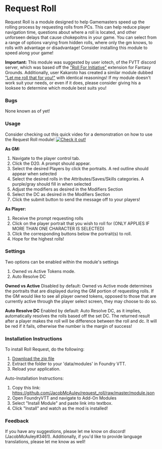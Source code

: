 # Request Roll
Request Roll is a module designed to help Gamemasters speed up the rolling process by requesting rolls from PCs. This can help reduce player navigation time, questions about where a roll is located, and other unforseen delays that cause chokepoitns in your game. You can select from a range of options varying from hidden rolls, where only the gm knows, to rolls with advantage or disadvantage! Consider installing this module to speed along your game!

**Important:** This module was suggested by user iotech, of the FVTT discord server, which was based off the ["Roll For Initiative"](https://www.fantasygrounds.com/forums/showthread.php?45234-5E-Request-Roll-Extension-WIP) extension for Fantasy Grounds. Additionally, user Kakaroto has created a similar module dubbed ["Let me roll that for you!"](https://github.com/kakaroto/fvtt-module-lmrtfy) with identical reasonings! If my module doesn't work suit your needs, or even if it does, please consider giving his a looksee to determine which module best suits you!

### Bugs
None known as of yet!

### Usage

Consider checking out this quick video for a demonstration on how to use the Request Roll module!
[![Check it out!](https://img.youtube.com/vi/PbTKoWVsvGE/maxresdefault.jpg)](https://www.youtube.com/watch?v=PbTKoWVsvGE)

**As GM:**
1. Navigate to the player control tab.
2. Click the D20. A prompt should appear.
3. Select the desired Players by click the portraits. A red outline should appear when selected
4. Select the desired rolls in the Attributes/Saves/Skills categories. A purple/gray should fill in when selected
5. Adjust the modifiers as desired in the Modifiers Section
6. Select the DC as desired in the Modifiers Section
7. Click the submit button to send the message off to your players!

**As Player:**
1. Receive the prompt requesting rolls
2. Click on the player portrait that you wish to roll for (ONLY APPLIES IF MORE THAN ONE CHARACTER IS SELECTED)
3. Click the corresponding buttons below the portrait(s) to roll.
4. Hope for the highest rolls!

### Settings
Two options can be enabled within the module's settings
1. Owned vs Active Tokens mode.
2. Auto Resolve DC

**Owned vs Active**
Disabled by default: Owned vs Active mode determines the portraits that are displayed during the GM portion of requesting rolls. If the GM would like to see all player owned tokens, opposed to those that are currently active through the player select screen, they may choose to do so.

**Auto Resolve DC**
Enabled by default:  Auto Resolve DC, as it implies, automatically resolves the rolls based off the set DC. The returned result after a player makes the roll will be difference between the roll and dc. It will be red if it fails, otherwise the number is the margin of success! 


### Installation Instructions

To install Roll Request, do the following:

1. [Download the zip file](https://github.com/JacobMcAuley/request_roll/archive/master.zip)
2. Extract the folder to your 'data/modules' in Foundry VTT.
3. Reload your application.

Auto-Installation Instructions:

1. Copy this link: https://github.com/JacobMcAuley/request_roll/raw/master/module.json
2. Open FoundryVTT and navigate to Add-On Modules
3. Select "Install Module" and paste link into textbox.
4. Click "Install" and watch as the mod is installed!


### Feedback

If you have any suggestions, please let me know on discord! (JacobMcAuley#3461).
Additionally, if you'd like to provide language translations, please let me know as well!
